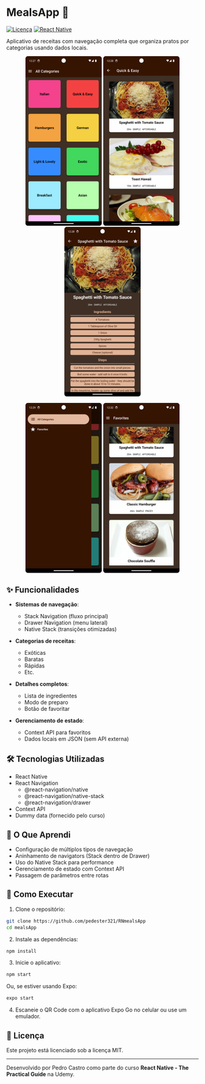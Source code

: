 # MealsApp 🍕

[![Licença](https://img.shields.io/badge/license-MIT-blue.svg)](LICENSE)
[![React Native](https://img.shields.io/badge/React%20Native-v0.72.0-blue)](https://reactnative.dev/)

Aplicativo de receitas com navegação completa que organiza pratos por categorias usando dados locais.

<p align="center">
  <img src="screenshots/tela1.png" width="200" alt="Tela de categorias"/>
  <img src="screenshots/tela2.png" width="200" alt="Lista de receitas"/>  
  <img src="screenshots/tela3.png" width="200" alt="Detalhes da receita"/>
</p>
<p align="center">
  <img src="screenshots/tela4.png" width="200" alt="Aba de navegação"/>
  <img src="screenshots/tela5.png" width="200" alt="Tela de favoritos"/>
</p>

## ✨ Funcionalidades

- **Sistemas de navegação**:
  - Stack Navigation (fluxo principal)
  - Drawer Navigation (menu lateral)
  - Native Stack (transições otimizadas)
  
- **Categorias de receitas**:
  - Exóticas
  - Baratas
  - Rápidas
  - Etc.

- **Detalhes completos**:
  - Lista de ingredientes
  - Modo de preparo
  - Botão de favoritar

- **Gerenciamento de estado**:
  - Context API para favoritos
  - Dados locais em JSON (sem API externa)

## 🛠 Tecnologias Utilizadas

- React Native
- React Navigation
  - @react-navigation/native
  - @react-navigation/native-stack
  - @react-navigation/drawer
- Context API
- Dummy data (fornecido pelo curso)

## 🧠 O Que Aprendi
- Configuração de múltiplos tipos de navegação
- Aninhamento de navigators (Stack dentro de Drawer)
- Uso do Native Stack para performance
- Gerenciamento de estado com Context API
- Passagem de parâmetros entre rotas

## 🚀 Como Executar

1. Clone o repositório:
```bash
git clone https://github.com/pedester321/RNmealsApp
cd mealsApp
```

2. Instale as dependências:

```bash
npm install
```

3. Inicie o aplicativo:

```bash
npm start
```

Ou, se estiver usando Expo:

```bash
expo start
```

4. Escaneie o QR Code com o aplicativo Expo Go no celular ou use um emulador.

## 📝 Licença

Este projeto está licenciado sob a licença MIT.

---

Desenvolvido por Pedro Castro como parte do curso **React Native - The Practical Guide** na Udemy.
